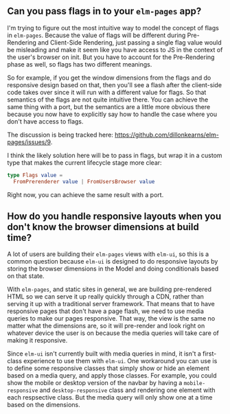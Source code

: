 ## Can you pass flags in to your `elm-pages` app?
I'm trying to figure out the most intuitive way to model the concept of flags in `elm-pages`. Because the value of flags will be different during Pre-Rendering and Client-Side Rendering, just passing a single flag value would be misleading and make it seem like you have access to JS in the context of the user's browser on init. But you have to account for the Pre-Rendering phase as well, so flags has two different meanings.

So for example, if you get the window dimensions from the flags and do responsive design based on that, then you'll see a flash after the client-side code takes over since it will run with a different value for flags. So that semantics of the flags are not quite intuitive there. You can achieve the same thing with a port, but the semantics are a little more obvious there because you now have to explicitly say how to handle the case where you don't have access to flags.

The discussion is being tracked here: https://github.com/dillonkearns/elm-pages/issues/9.

I think the likely solution here will be to pass in flags, but wrap it in a custom type that makes the current lifecycle stage more clear:

```elm
type Flags value =
  FromPrerenderer value | FromUsersBrowser value
```

Right now, you can achieve the same result with a port.

## How do you handle responsive layouts when you don't know the browser dimensions at build time?

A lot of users are building their `elm-pages` views with `elm-ui`, so this is a common question because
`elm-ui` is designed to do responsive layouts by storing the browser dimensions in the Model and
doing conditionals based on that state.

With `elm-pages`, and static sites in general, we are building pre-rendered HTML so we can serve it up
really quickly through a CDN, rather than serving it up with a traditional server framework. That means
that to have responsive pages that don't have a page flash, we need to use media queries to make our pages responsive.
That way, the view is the same no matter what the dimensions are, so it will pre-render and look right on whatever
device the user is on because the media queries will take care of making it responsive.

Since `elm-ui` isn't currently built with media queries in mind, it isn't a first-class experience to use them with
`elm-ui`. One workaround you can use is to define some responsive classes that simply show or hide an element based on
a media query, and apply those classes. For example, you could show the mobile or desktop version of the navbar
by having a `mobile-responsive` and `desktop-responsive` class and rendering one element with each respsective class.
But the media query will only show one at a time based on the dimensions.
